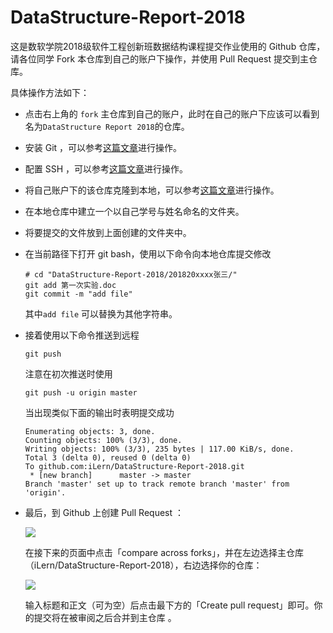 # DataStructure-Report-2018

这是数软学院2018级软件工程创新班数据结构课程提交作业使用的 Github 仓库，请各位同学 Fork 本仓库到自己的账户下操作，并使用 Pull Request 提交到主仓库。



具体操作方法如下：

- 点击右上角的 `fork` 主仓库到自己的账户，此时在自己的账户下应该可以看到名为`DataStructure Report 2018`的仓库。

- 安装 Git ，可以参考[这篇文章]( https://www.liaoxuefeng.com/wiki/896043488029600/896067074338496 )进行操作。

- 配置 SSH ，可以参考[这篇文章]( https://www.liaoxuefeng.com/wiki/896043488029600/896954117292416 )进行操作。

- 将自己账户下的该仓库克隆到本地，可以参考[这篇文章]( https://www.liaoxuefeng.com/wiki/896043488029600/898732792973664 )进行操作。

- 在本地仓库中建立一个以自己学号与姓名命名的文件夹。

- 将要提交的文件放到上面创建的文件夹中。

- 在当前路径下打开 git bash，使用以下命令向本地仓库提交修改

  ```shell
  # cd "DataStructure-Report-2018/201820xxxx张三/"
  git add 第一次实验.doc
  git commit -m "add file"
  ```

  其中`add file` 可以替换为其他字符串。

- 接着使用以下命令推送到远程

  ```shell
  git push
  ```

  注意在初次推送时使用

  ```shell
  git push -u origin master
  ```

  

  当出现类似下面的输出时表明提交成功

  ```shell
  Enumerating objects: 3, done.
  Counting objects: 100% (3/3), done.
  Writing objects: 100% (3/3), 235 bytes | 117.00 KiB/s, done.
  Total 3 (delta 0), reused 0 (delta 0)
  To github.com:iLern/DataStructure-Report-2018.git
   * [new branch]      master -> master
  Branch 'master' set up to track remote branch 'master' from 'origin'.
  ```

  

-  最后，到 Github 上创建  Pull Request ：

   ![](https://s2.ax1x.com/2019/11/22/M71xJ0.png)

   在接下来的页面中点击「compare across forks」，并在左边选择主仓库（iLern/DataStructure-Report-2018），右边选择你的仓库： 
   
   ![](https://s2.ax1x.com/2019/11/22/M71zWV.png)
   
   输入标题和正文（可为空）后点击最下方的「Create pull request」即可。你的提交将在被审阅之后合并到主仓库 。